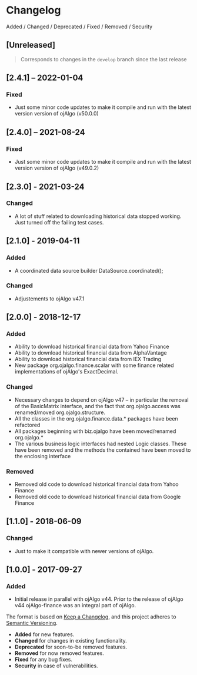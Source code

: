 # Changelog

Added / Changed / Deprecated / Fixed / Removed / Security

## [Unreleased]

> Corresponds to changes in the `develop` branch since the last release

## [2.4.1] – 2022-01-04

### Fixed

- Just some minor code updates to make it compile and run with the latest version version of ojAlgo (v50.0.0)

## [2.4.0] – 2021-08-24

### Fixed

- Just some minor code updates to make it compile and run with the latest version version of ojAlgo (v49.0.2)

## [2.3.0] - 2021-03-24

### Changed

- A lot of stuff related to downloading historical data stopped working. Just turned off the failing test cases.

## [2.1.0] - 2019-04-11

### Added

* A coordinated data source builder DataSource.coordinated();

### Changed

* Adjustements to ojAlgo v47.1

## [2.0.0] - 2018-12-17

### Added

* Ability to download historical financial data from Yahoo Finance
* Ability to download historical financial data from AlphaVantage
* Ability to download historical financial data from IEX Trading
* New package org.ojalgo.finance.scalar with some finance related implementations of ojAlgo's ExactDecimal.

### Changed

* Necessary changes to depend on ojAlgo v47 – in particular the removal of the BasicMatrix interface, and the fact that org.ojalgo.access was renamed/moved org.ojalgo.structure.
* All the classes in the org.ojalgo.finance.data.* packages have been refactored
* All packages beginning with biz.ojalgo have been moved/renamed org.ojalgo.*
* The various business logic interfaces had nested Logic classes. These have been removed and the methods the contained have been moved to the enclosing interface

### Removed

* Removed old code to download historical financial data from Yahoo Finance
* Removed old code to download historical financial data from Google Finance

## [1.1.0] - 2018-06-09

### Changed

* Just to make it compatible with newer versions of ojAlgo.

## [1.0.0] - 2017-09-27

### Added

* Initial release in parallel with ojAlgo v44. Prior to the release of ojAlgo v44 ojAlgo-finance was an integral part of ojAlgo.

The format is based on [Keep a Changelog](https://keepachangelog.com/en/1.0.0/),
and this project adheres to [Semantic Versioning](https://semver.org/spec/v2.0.0.html).

* **Added** for new features.
* **Changed** for changes in existing functionality.
* **Deprecated** for soon-to-be removed features.
* **Removed** for now removed features.
* **Fixed** for any bug fixes.
* **Security** in case of vulnerabilities.
